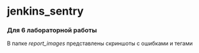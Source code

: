 # jenkins_sentry
### Для 6 лабораторной работы

В папке *report_images* представлены
скриншоты с ошибками и тегами
